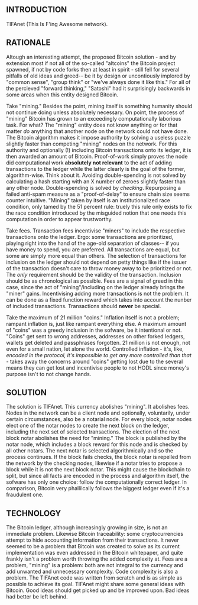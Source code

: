 INTRODUCTION
------------
TIFAnet (This Is F'ing Awesome network).

RATIONALE
---------
Altough an interesting attempt, the proposed Bitcoin solution - and by
extension most if not all of the so-called "altcoins" the Bitcoin project
spawned, if not by code forks then at least in spirit - still fell for
several pitfalls of old ideas and greed-- be it by design or uncontiously
implored by "common sense", "group think" or "we've always done it like this."
For all of the percieved "forward thinking," "Satoshi" had it surprisingly
backwards in some areas when this entity designed Bitcoin.

Take "mining." Besides the point, mining itself is something humanity should
not continue doing unless absolutely necessary. On point, the process
of "mining" Bitcoin has grown to an exceedingly computationally laborious
task. For what? The "mining" entity does not know anything or for that matter
_do_ anything that another node on the network could not have done. The
Bitcoin algorithm makes it impose authority by solving a useless puzzle
slightly faster than competing "mining" nodes on the network. For this
authority and optionally (!) including Bitcoin transactions onto its ledger,
it is then awarded an amount of Bitcoin. Proof-of-work simply proves the
node did computational work **absolutely not relevant** to the act of adding
transactions to the ledger while the latter clearly is the goal of the former,
algorithm-wise. Think about it. Avoiding double-spending is not solved by
calculating a hash starting with an X number of zeroes slightly faster than any
other node. Double-spending is solved by _checking_. Repurposing a failed
anti-spam measure as a "proof-of-delay" to ensure chain size seems counter
intuitive.
"Mining" taken by itself is an institutionalized race condition, only tamed
by the 51 percent rule: truely this rule only exists to fix the race
condition introduced by the misguided notion that one needs this computation
in order to appear trustworthy.

Take fees. Transaction fees incentivise "miners" to include the respective
transactions onto the ledger. Ergo: some transactions are prioritized,
playing right into the hand of the age-old separation of classes-- if you
have money to spend, you are preferred. All transactions are equal, but some
are simply more equal than others. The selection of transactions for inclusion
on the ledger should not depend on petty things like if the issuer of the
transaction doesn't care to throw money away to be prioritized or not. The
_only_ requirement should be the validity of the transaction. Inclusion should
be as chronological as possible. Fees are a signal of greed in this case,
since the act of "mining"/including on the ledger already brings the "miner"
gains. Incentivising adding more transactions is not the problem. It can
be done as a fixed function reward which takes into account the nunber of
included transactions. Transactions should **never** be special.

Take the maximum of 21 million "coins." Inflation itself is not a problem;
rampant inflation is, just like rampant everything else. A maximum amount
of "coins" was a greedy inclusion in the sofware, be it intentional or not.
"Coins" get sent to wrong addresses, addresses on other forked ledgers, wallets
get deleted and passphrases forgotten. 21 million is not enough, not even for
a small nation, let alone the world. Controlled inflation - it's, like,
_encoded in the protocol, it's impossible to get any more controlled
than that_ - takes away the concerns around "coins" getting lost due to
the several means they can get lost and incentivise people to not HODL since
money's purpose isn't to not change hands.

SOLUTION
--------
The solution is TIFAnet. This currency abolishes "mining". It abolishes fees.
Nodes in the network can be a client node and optionally, voluntarily, under
certain circumstances, also be a notarial node. For every block, notar nodes
elect one of the notar nodes to create the next block on the ledger, including
the next set of selected transactions. The election of the next block notar
abolishes the need for "mining." The block is published by the notar node,
which includes a block reward for this node and is checked by all other
notars. The next notar is selected algorithmically and so the process
continues. If the block fails checks, the block notar is repelled from the
network by the checking nodes, likewise if a notar tries to propose a block
while it is not the next block notar. This might cause the blockchain to split,
but since all facts are encoded in the process and algorithm itself, the
sofware has only one choice: follow the computationally correct ledger.
In comparison, Bitcoin very phallilcally follows the biggest ledger even if
it's a fraudulent one.

TECHNOLOGY
----------
The Bitcoin ledger, although increasingly growing in size, is not an immediate
problem. Likewise Bitcoin traceability: some cryptocurrencies attempt to
hide accounting information from their transactions. It never seemed to be
a problem that Bitcoin was created to solve as its current implementation
was even addressed in the Bitcoin whitepaper, and quite frankly isn't a problem
worth throwing the added complexity at.
Fees are a problem, "mining" is a problem: both are not integral to the
currency and add unwanted and unnecessary complexity. Code complexity is
also a problem. The TIFAnet code was written from scratch and is as
simple as possible to achieve its goal. TIFAnet might share some
general ideas with Bitcoin. Good ideas should get picked up and be improved
upon. Bad ideas had better be left behind.
